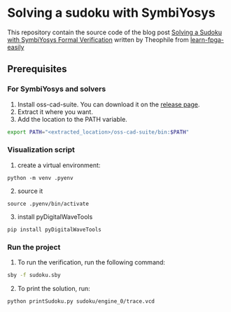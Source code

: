 # Solving a sudoku with SymbiYosys

This repository contain the source code of the blog post [Solving a Sudoku with SymbiYosys Formal Verification](https://blog.yosyshq.com/p/solving-sudoku-with-symbiyosys) written by Theophile from [learn-fpga-easily](https://learn-fpga-easily.com/)

## Prerequisites

### For SymbiYosys and solvers

1. Install oss-cad-suite. You can download it on the [release page](https://github.com/YosysHQ/oss-cad-suite-build/releases).
2. Extract it where you want.
3. Add the location to the PATH variable.
```bash
export PATH="<extracted_location>/oss-cad-suite/bin:$PATH"
```

### Visualization script

1. create a virtual environment:
```
python -m venv .pyenv
```
2. source it
```
source .pyenv/bin/activate
```
3. install pyDigitalWaveTools
```
pip install pyDigitalWaveTools
```

### Run the project

1. To run the verification, run the following command:
```bash
sby -f sudoku.sby
```
2. To print the solution, run:
```bash
python printSudoku.py sudoku/engine_0/trace.vcd
```


